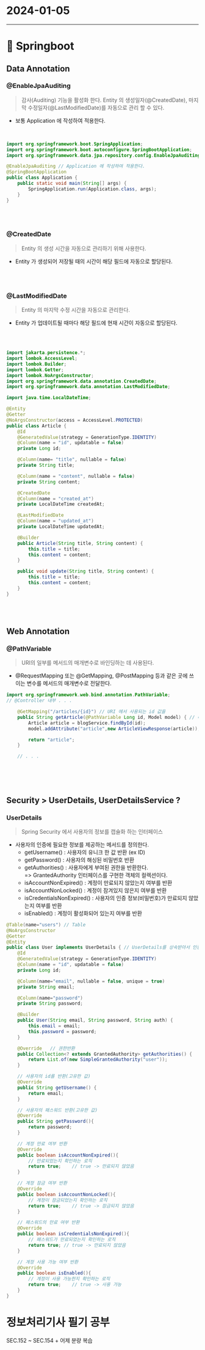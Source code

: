 # 2024-01-05
----------------
# 🍃 Springboot 

## Data Annotation
### @EnableJpaAuditing
> 감사(Auditing) 기능을 활성화 한다. Entity 의 생성일자(@CreatedDate), 마지막 수정일자(@LastModifiedDate)를 자동으로 관리 할 수 있다.

- 보통 Application 에 작성하여 적용한다.
<br>  

```java
import org.springframework.boot.SpringApplication;
import org.springframework.boot.autoconfigure.SpringBootApplication;
import org.springframework.data.jpa.repository.config.EnableJpaAuditing;

@EnableJpaAuditing // Application 에 작성하여 적용한다.
@SpringBootApplication
public class Application {
    public static void main(String[] args) {
        SpringApplication.run(Application.class, args);
    }
}
```
<br><br>

### @CreatedDate
> Entity 의 생성 시간을 자동으로 관리하기 위해 사용한다.

- Entity 가 생성되어 저장될 때의 시간이 해당 필드에 자동으로 할당된다.

<br><br>

### @LastModifiedDate
> Entity 의 마지막 수정 시간을 자동으로 관리한다.

- Entity 가 업데이트될 때마다 해당 필드에 현재 시간이 자동으로 할당된다.

<br><br>



```java
import jakarta.persistence.*;
import lombok.AccessLevel;
import lombok.Builder;
import lombok.Getter;
import lombok.NoArgsConstructor;
import org.springframework.data.annotation.CreatedDate;
import org.springframework.data.annotation.LastModifiedDate;

import java.time.LocalDateTime;

@Entity
@Getter
@NoArgsConstructor(access = AccessLevel.PROTECTED)
public class Article {
    @Id
    @GeneratedValue(strategy = GenerationType.IDENTITY)
    @Column(name = "id", updatable = false)
    private Long id;

    @Column(name= "title", nullable = false)
    private String title;

    @Column(name = "content", nullable = false)
    private String content;

    @CreatedDate
    @Column(name = "created_at")
    private LocalDateTime createdAt;

    @LastModifiedDate
    @Column(name = "updated_at")
    private LocalDateTime updatedAt;

    @Builder
    public Article(String title, String content) {
        this.title = title;
        this.content = content;
    }

    public void update(String title, String content) {
        this.title = title;
        this.content = content;
    }
}

```
<br><br>


## Web Annotation
### @PathVariable
> URI의 일부를 메서드의 매개변수로 바인딩하는 데 사용된다.

- @RequestMapping 또는 @GetMapping, @PostMapping 등과 같은 곳에 쓰이는 변수를 메서드의 매개변수로 전달한다.

```java
import org.springframework.web.bind.annotation.PathVariable;
// @Controller 내부 . . .

    @GetMapping("/articles/{id}") // URI 에서 사용되는 id 값을
    public String getArticle(@PathVariable Long id, Model model) { // 메서드의 매개변수로 사용 가능
        Article article = blogService.findById(id);
        model.addAttribute("article",new ArticleViewResponse(article));

        return "article";
    }

    // . . .
```

<br><br><br>  


## Security > UserDetails, UserDetailsService ?
### UserDetails
> Spring Security 에서 사용자의 정보를 캡슐화 하는 인터페이스
- 사용자의 인증에 필요한 정보를 제공하는 메서드를 정의한다.
    - getUsername() : 사용자의 유니크 한 값 반환 (ex ID)
    - getPassword() : 사용자의 해싱된 비밀번호 반환
    - getAuthorities() : 사용자에게 부여된 권한을 반환한다.   
    => GrantedAuthority 인터페이스를 구현한 객체의 컬렉션이다.
    - isAccountNonExpired() : 계정이 만료되지 않았는지 여부를 반환
    - isAccountNonLocked() : 계정이 잠겨있지 않은지 여부를 반환
    - isCredentialsNonExpired() : 사용자의 인증 정보(비밀번호)가 만료되지 않았는지 여부를 반환
    - isEnabled() : 계정이 활성화되어 있는지 여부를 반환

```java
@Table(name="users") // Table
@NoArgsConstructor
@Getter
@Entity
public class User implements UserDetails { // UserDetails를 상속받아서 인증 객체로 사용
    @Id
    @GeneratedValue(strategy = GenerationType.IDENTITY)
    @Column(name = "id", updatable = false)
    private Long id;

    @Column(name="email", nullable = false, unique = true)
    private String email;

    @Column(name="password")
    private String password;

    @Builder
    public User(String email, String password, String auth) {
        this.email = email;
        this.password = password;
    }

    @Override   // 권한반환
    public Collection<? extends GrantedAuthority> getAuthorities() {
        return List.of(new SimpleGrantedAuthority("user"));
    }

    // 사용자의 id를 반환(고유한 값)
    @Override
    public String getUsername() {
        return email;
    }

    // 사용자의 패스워드 반환(고유한 값)
    @Override
    public String getPassword(){
        return password;
    }

    // 계정 만료 여부 반환
    @Override
    public boolean isAccountNonExpired(){
        // 만료되었는지 확인하는 로직
        return true;    // true -> 만료되지 않았음
    }

    // 계정 잠금 여부 반환
    @Override
    public boolean isAccountNonLocked(){
        // 계정이 잠금되었는지 확인하는 로직
        return true;    // true -> 잠금되지 않았음
    }

    // 패스워드의 만료 여부 반환
    @Override
    public boolean isCredentialsNonExpired(){
        // 패스워드가 만료되었는지 확인하는 로직
        return true; // true -> 만료되지 않았음
    }

    // 계정 사용 가능 여부 반환
    @Override
    public boolean isEnabled(){
        // 계정이 사용 가능한지 확인하는 로직
        return true;    // true -> 사용 가능
    }
}
```

# 정보처리기사 필기 공부
SEC.152 ~ SEC.154 + 어제 분량 복습